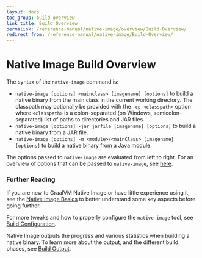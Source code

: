 ```yaml
---
layout: docs
toc_group: build-overview
link_title: Build Overview
permalink: /reference-manual/native-image/overview/Build-Overview/
redirect_from: /reference-manual/native-image/Build-Overview/
---
```


# Native Image Build Overview

The syntax of the `native-image` command is:

- `native-image [options] <mainclass> [imagename] [options]` to build a native binary from the main class in the current working directory. The classpath may optionally be provided with the `-cp <classpath>` option where `<classpath>` is a colon-separated (on Windows, semicolon-separated) list of paths to directories and JAR files.
- `native-image [options] -jar jarfile [imagename] [options]` to build a native binary from a JAR file.
- `native-image [options] -m <module>/<mainClass> [imagename] [options]` to build a native binary from a Java module.

The options passed to `native-image` are evaluated from left to right.
For an overview of options that can be passed to `native-image`, see [here](BuildOptions.md).

### Further Reading

If you are new to GraalVM Native Image or have little experience using it, see the [Native Image Basics](NativeImageBasics.md) to better understand some key aspects before going further.

For more tweaks and how to properly configure the `native-image` tool, see [Build Configuration](BuildConfiguration.md#order-of-arguments-evaluation).

Native Image outputs the progress and various statistics when building a native binary. To learn more about the output, and the different build phases, see [Build Output](BuildOutput.md).